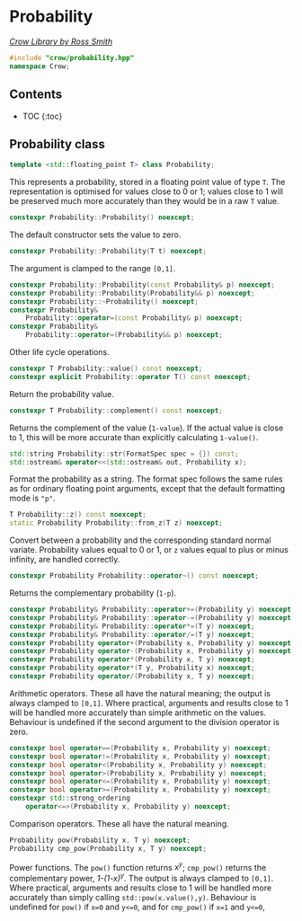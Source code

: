# Probability

_[Crow Library by Ross Smith](index.html)_

```c++
#include "crow/probability.hpp"
namespace Crow;
```

## Contents

* TOC
{:toc}

## Probability class

```c++
template <std::floating_point T> class Probability;
```

This represents a probability, stored in a floating point value of type `T`.
The representation is optimised for values close to 0 or 1; values close to 1
will be preserved much more accurately than they would be in a raw `T`
value.

```c++
constexpr Probability::Probability() noexcept;
```

The default constructor sets the value to zero.

```c++
constexpr Probability::Probability(T t) noexcept;
```

The argument is clamped to the range `[0,1]`.

```c++
constexpr Probability::Probability(const Probability& p) noexcept;
constexpr Probability::Probability(Probability&& p) noexcept;
constexpr Probability::~Probability() noexcept;
constexpr Probability&
    Probability::operator=(const Probability& p) noexcept;
constexpr Probability&
    Probability::operator=(Probability&& p) noexcept;
```

Other life cycle operations.

```c++
constexpr T Probability::value() const noexcept;
constexpr explicit Probability::operator T() const noexcept;
```

Return the probability value.

```c++
constexpr T Probability::complement() const noexcept;
```

Returns the complement of the value (`1-value`). If the actual value is close
to 1, this will be more accurate than explicitly calculating `1-value()`.

```c++
std::string Probability::str(FormatSpec spec = {}) const;
std::ostream& operator<<(std::ostream& out, Probability x);
```

Format the probability as a string. The format spec follows the same rules as
for ordinary floating point arguments, except that the default formatting
mode is `"p"`.

```c++
T Probability::z() const noexcept;
static Probability Probability::from_z(T z) noexcept;
```

Convert between a probability and the corresponding standard normal variate.
Probability values equal to 0 or 1, or `z` values equal to plus or minus
infinity, are handled correctly.

```c++
constexpr Probability Probability::operator~() const noexcept;
```

Returns the complementary probability (`1-p`).

```c++
constexpr Probability& Probability::operator+=(Probability y) noexcept;
constexpr Probability& Probability::operator-=(Probability y) noexcept;
constexpr Probability& Probability::operator*=(T y) noexcept;
constexpr Probability& Probability::operator/=(T y) noexcept;
constexpr Probability operator+(Probability x, Probability y) noexcept;
constexpr Probability operator-(Probability x, Probability y) noexcept;
constexpr Probability operator*(Probability x, T y) noexcept;
constexpr Probability operator*(T y, Probability x) noexcept;
constexpr Probability operator/(Probability x, T y) noexcept;
```

Arithmetic operators. These all have the natural meaning; the output is always
clamped to `[0,1]`. Where practical, arguments and results close to 1 will be
handled more accurately than simple arithmetic on the values. Behaviour is
undefined if the second argument to the division operator is zero.

```c++
constexpr bool operator==(Probability x, Probability y) noexcept;
constexpr bool operator!=(Probability x, Probability y) noexcept;
constexpr bool operator<(Probability x, Probability y) noexcept;
constexpr bool operator>(Probability x, Probability y) noexcept;
constexpr bool operator<=(Probability x, Probability y) noexcept;
constexpr bool operator>=(Probability x, Probability y) noexcept;
constexpr std::strong_ordering
    operator<=>(Probability x, Probability y) noexcept;
```

Comparison operators. These all have the natural meaning.

```c++
Probability pow(Probability x, T y) noexcept;
Probability cmp_pow(Probability x, T y) noexcept;
```

Power functions. The `pow()` function returns _x<sup>y</sup>_; `cmp_pow()`
returns the complementary power, _1-(1-x)<sup>y</sup>._ The output is always
clamped to `[0,1]`. Where practical, arguments and results close to 1 will be
handled more accurately than simply calling `std::pow(x.value(),y)`. Behaviour
is undefined for `pow()` if `x=0` and `y<=0`, and for `cmp_pow()` if `x=1` and
`y<=0`,
